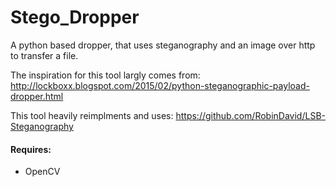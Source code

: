 # Stego_Dropper
A python based dropper, that uses steganography and an image over http to transfer a file. 

The inspiration for this tool largly comes from: http://lockboxx.blogspot.com/2015/02/python-steganographic-payload-dropper.html

This tool heavily reimplments and uses: https://github.com/RobinDavid/LSB-Steganography

#### Requires:
- OpenCV
